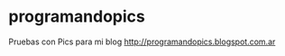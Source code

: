 programandopics
===============

Pruebas con Pics para mi blog http://programandopics.blogspot.com.ar